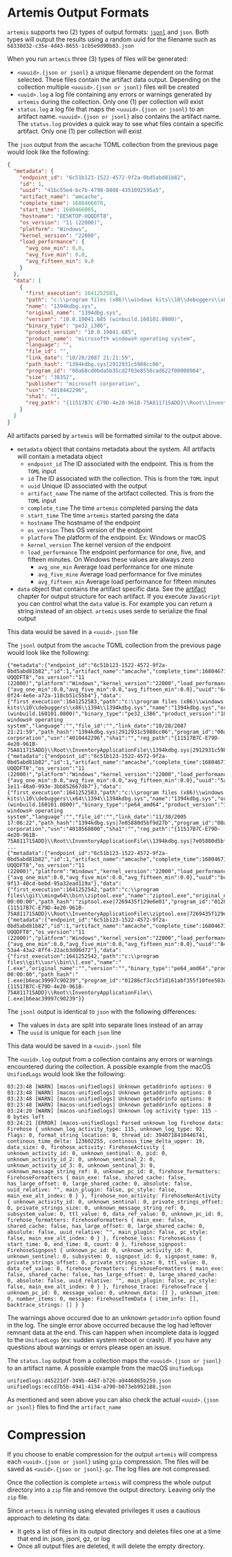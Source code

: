 # Artemis Output Formats

`artemis` supports two (2) types of output formats:
[`jsonl`](https://jsonlines.org/) and `json`. Both types will output the results
using a random uuid for the filename such as
`68330d32-c35e-4d43-8655-1cb5e9d90b83.json`

When you run `artemis` three (3) types of files will be generated:

- `<uuuid>.{json or jsonl}` a unique filename dependent on the format selected.
  These files contain the artifact data output. Depending on the collection
  multiple `<uuuid>.{json or jsonl}` files will be created
- `<uuid>.log` a log file containing any errors or warnings generated by
  `artemis` during the collection. Only one (1) per collection will exist
- `status.log` a log file that maps the `<uuuid>.{json or jsonl}` to an artifact
  name. `<uuuid>.{json or jsonl}` also contains the artifact name. The
  `status.log` provides a quick way to see what files contain a specific
  artifact. Only one (1) per collection will exist

The `json` output from the `amcache` TOML collection from the previous page
would look like the following:

```json
{
  "metadata": {
    "endpoint_id": "6c51b123-1522-4572-9f2a-0bd5abd81b82",
    "id": 1,
    "uuid": "41bc55e4-bc7b-4798-8808-4351092595a5",
    "artifact_name": "amcache",
    "complete_time": 1680466070,
    "start_time": 1680466065,
    "hostname": "DESKTOP-UQQDFT8",
    "os_version": "11 (22000)",
    "platform": "Windows",
    "kernel_version": "22000",
    "load_performance": {
      "avg_one_min": 0.0,
      "avg_five_min": 0.0,
      "avg_fifteen_min": 0.0
    }
  },
  "data": [
    {
      "first_execution": 1641252583,
      "path": "c:\\program files (x86)\\windows kits\\10\\debuggers\\x86\\1394\\1394kdbg.sys",
      "name": "1394kdbg.sys",
      "original_name": "1394dbg.sys",
      "version": "10.0.19041.685 (winbuild.160101.0800)",
      "binary_type": "pe32_i386",
      "product_version": "10.0.19041.685",
      "product_name": "microsoft® windows® operating system",
      "language": "",
      "file_id": "",
      "link_date": "10/28/2087 21:21:59",
      "path_hash": "1394kdbg.sys|2912931c5988cc06",
      "program_id": "00a68cd0bda5b35cd2f03e8556cad622f00000904",
      "size": "38352",
      "publisher": "microsoft corporation",
      "usn": "4010442296",
      "sha1": "",
      "reg_path": "{11517B7C-E79D-4e20-961B-75A811715ADD}\\Root\\InventoryApplicationFile\\1394kdbg.sys|2912931c5988cc06"
    }
  ]
}
```

All artifacts parsed by `artemis` will be formatted similar to the output above.

- `metadata` object that contains metadata about the system. All artifacts will
  contain a metadata object
  - `endpoint_id` The ID associated with the endpoint. This is from the `TOML`
    input
  - `id` The ID associated with the collection. This is from the `TOML` input
  - `uuid` Unique ID associated with the output
  - `artifact_name` The name of the artifact collected. This is from the `TOML`
    input
  - `complete_time` The time `artemis` completed parsing the data
  - `start_time` The time `artemis` started parsing the data
  - `hostname` The hostname of the endpoint
  - `os_version` Thes OS version of the endpoint
  - `platform` The platform of the endpoint. Ex: Windows or macOS
  - `kernel_version` The kernel version of the endpoint
  - `load_performance` The endpoint performance for one, five, and fifteen
    minutes. On Windows these values are always zero
    - `avg_one_min` Average load performance for one minute
    - `avg_five_mine` Average load performance for five minutes
    - `avg_fifteen_min` Average load performance for fifteen minutes
- `data` object that contains the artifact specific data. See the
  [artifact](../artifacts/overview.md) chapter for output structure for each
  artifact. If you execute `JavaScript` you can control what the `data` value
  is. For example you can return a string instead of an object. `artemis` uses
  serde to serialize the final output

This data would be saved in a `<uuid>.json` file

The `jsonl` output from the `amcache` TOML collection from the previous page
would look like the following:

```jsonl
{"metadata":{"endpoint_id":"6c51b123-1522-4572-9f2a-0bd5abd81b82","id":1,"artifact_name":"amcache","complete_time":1680467122,"start_time":1680467120,"hostname":"DESKTOP-UQQDFT8","os_version":"11 (22000)","platform":"Windows","kernel_version":"22000","load_performance":{"avg_one_min":0.0,"avg_five_min":0.0,"avg_fifteen_min":0.0},"uuid":"64702816-0f24-4e6e-a72a-118cb51c55b4"},"data":{"first_execution":1641252583,"path":"c:\\program files (x86)\\windows kits\\10\\debuggers\\x86\\1394\\1394kdbg.sys","name":"1394kdbg.sys","original_name":"1394dbg.sys","version":"10.0.19041.685 (winbuild.160101.0800)","binary_type":"pe32_i386","product_version":"10.0.19041.685","product_name":"microsoft® windows® operating system","language":"","file_id":"","link_date":"10/28/2087 21:21:59","path_hash":"1394kdbg.sys|2912931c5988cc06","program_id":"00a68cd0bda5b35cd2f03e8556cad622f00000904","size":"38352","publisher":"microsoft corporation","usn":"4010442296","sha1":"","reg_path":"{11517B7C-E79D-4e20-961B-75A811715ADD}\\Root\\InventoryApplicationFile\\1394kdbg.sys|2912931c5988cc06"}}
{"metadata":{"endpoint_id":"6c51b123-1522-4572-9f2a-0bd5abd81b82","id":1,"artifact_name":"amcache","complete_time":1680467122,"start_time":1680467120,"hostname":"DESKTOP-UQQDFT8","os_version":"11 (22000)","platform":"Windows","kernel_version":"22000","load_performance":{"avg_one_min":0.0,"avg_five_min":0.0,"avg_fifteen_min":0.0},"uuid":"5afa02eb-1e11-48a0-993e-3bb852667db7"},"data":{"first_execution":1641252583,"path":"c:\\program files (x86)\\windows kits\\10\\debuggers\\x64\\1394\\1394kdbg.sys","name":"1394kdbg.sys","original_name":"1394dbg.sys","version":"10.0.19041.685 (winbuild.160101.0800)","binary_type":"pe64_amd64","product_version":"10.0.19041.685","product_name":"microsoft® windows® operating system","language":"","file_id":"","link_date":"11/30/2005 17:06:22","path_hash":"1394kdbg.sys|7e05880d5bf9d27b","program_id":"00a68cd0bda5b35cd2f03e8556cad622f00000904","size":"47568","publisher":"microsoft corporation","usn":"4010568800","sha1":"","reg_path":"{11517B7C-E79D-4e20-961B-75A811715ADD}\\Root\\InventoryApplicationFile\\1394kdbg.sys|7e05880d5bf9d27b"}}
...
{"metadata":{"endpoint_id":"6c51b123-1522-4572-9f2a-0bd5abd81b82","id":1,"artifact_name":"amcache","complete_time":1680467122,"start_time":1680467120,"hostname":"DESKTOP-UQQDFT8","os_version":"11 (22000)","platform":"Windows","kernel_version":"22000","load_performance":{"avg_one_min":0.0,"avg_five_min":0.0,"avg_fifteen_min":0.0},"uuid":"bce5fccc-9f13-40cd-bebd-95a32ead119a"},"data":{"first_execution":1641252542,"path":"c:\\program files\\git\\mingw64\\bin\\ziptool.exe","name":"ziptool.exe","original_name":"","version":"","binary_type":"pe64_amd64","product_version":"","product_name":"","language":"","file_id":"","link_date":"01/01/1970 00:00:00","path_hash":"ziptool.exe|7269435f129e6e01","program_id":"01286cf3cc5f1d161abf355f10fee583c0000ffff","size":"162258","publisher":"","usn":"3869400664","sha1":"","reg_path":"{11517B7C-E79D-4e20-961B-75A811715ADD}\\Root\\InventoryApplicationFile\\ziptool.exe|7269435f129e6e01"}}
{"metadata":{"endpoint_id":"6c51b123-1522-4572-9f2a-0bd5abd81b82","id":1,"artifact_name":"amcache","complete_time":1680467122,"start_time":1680467120,"hostname":"DESKTOP-UQQDFT8","os_version":"11 (22000)","platform":"Windows","kernel_version":"22000","load_performance":{"avg_one_min":0.0,"avg_five_min":0.0,"avg_fifteen_min":0.0},"uuid":"8437907f-53a4-43a2-8ff4-22acb3d06d72"},"data":{"first_execution":1641252542,"path":"c:\\program files\\git\\usr\\bin\\[.exe","name":"[.exe","original_name":"","version":"","binary_type":"pe64_amd64","product_version":"","product_name":"","language":"","file_id":"","link_date":"01/01/1970 00:00:00","path_hash":"[.exe|b6eac39997c90239","program_id":"01286cf3cc5f1d161abf355f10fee583c0000ffff","size":"68322","publisher":"","usn":"3870610520","sha1":"","reg_path":"{11517B7C-E79D-4e20-961B-75A811715ADD}\\Root\\InventoryApplicationFile\\[.exe|b6eac39997c90239"}}
```

The `jsonl` output is identical to `json` with the following differences:

- The values in `data` are split into separate lines instead of an array
- The `uuid` is unique for each `json` line

This data would be saved in a `<uuid>.jsonl` file

The `<uuid>.log` output from a collection contains any errors or warnings
encountered during the collection. A possible example from the macOS
`UnifiedLogs` would look like the following:

```log
03:23:48 [WARN] [macos-unifiedlogs] Unknown getaddrinfo options: 0
03:23:48 [WARN] [macos-unifiedlogs] Unknown getaddrinfo options: 0
03:23:48 [WARN] [macos-unifiedlogs] Unknown getaddrinfo options: 0
03:23:48 [WARN] [macos-unifiedlogs] Unknown getaddrinfo options: 0
03:24:20 [WARN] [macos-unifiedlogs] Unknown log activity type: 115 -  8 bytes left
03:24:21 [ERROR] [macos-unifiedlogs] Parsed unknown log firehose data: Firehose { unknown_log_activity_type: 115, unknown_log_type: 92, flags: 0, format_string_location: 0, thread_id: 3940718410446741, continous_time_delta: 123602255, continous_time_delta_upper: 19, data_size: 0, firehose_activity: FirehoseActivity { unknown_activity_id: 0, unknown_sentinal: 0, pid: 0, unknown_activity_id_2: 0, unknown_sentinal_2: 0, unknown_activity_id_3: 0, unknown_sentinal_3: 0, unknown_message_string_ref: 0, unknown_pc_id: 0, firehose_formatters: FirehoseFormatters { main_exe: false, shared_cache: false, has_large_offset: 0, large_shared_cache: 0, absolute: false, uuid_relative: "", main_plugin: false, pc_style: false, main_exe_alt_index: 0 } }, firehose_non_activity: FirehoseNonActivity { unknown_activity_id: 0, unknown_sentinal: 0, private_strings_offset: 0, private_strings_size: 0, unknown_message_string_ref: 0, subsystem_value: 0, ttl_value: 0, data_ref_value: 0, unknown_pc_id: 0, firehose_formatters: FirehoseFormatters { main_exe: false, shared_cache: false, has_large_offset: 0, large_shared_cache: 0, absolute: false, uuid_relative: "", main_plugin: false, pc_style: false, main_exe_alt_index: 0 } }, firehose_loss: FirehoseLoss { start_time: 0, end_time: 0, count: 0 }, firehose_signpost: FirehoseSignpost { unknown_pc_id: 0, unknown_activity_id: 0, unknown_sentinel: 0, subsystem: 0, signpost_id: 0, signpost_name: 0, private_strings_offset: 0, private_strings_size: 0, ttl_value: 0, data_ref_value: 0, firehose_formatters: FirehoseFormatters { main_exe: false, shared_cache: false, has_large_offset: 0, large_shared_cache: 0, absolute: false, uuid_relative: "", main_plugin: false, pc_style: false, main_exe_alt_index: 0 } }, firehose_trace: FirehoseTrace { unknown_pc_id: 0, message_value: 0, unknown_data: [] }, unknown_item: 0, number_items: 0, message: FirehoseItemData { item_info: [], backtrace_strings: [] } }
```

The warnings above occured due to an unknown `getaddrinfo` option found in the
log. The single error above occurred because the log had leftover remnant data
at the end. This can happen when incomplete data is logged to the `UnifiedLogs`
(ex: sudden system reboot or crash). If you have any questions about warnings or
errors please open an issue.

The `status.log` output from a collection maps the `<uuuid>.{json or jsonl}` to
an artifact name. A possible example from the macOS `UnifiedLogs`

```
unifiedlogs:d45221df-349b-4467-b726-a9446865b259.json
unifiedlogs:eccd7b5b-4941-4134-a790-b073eb992188.json
```

As mentioned and seen above you can also check the actual
`<uuid>.{json or jsonl}` files to find the `artifact_name`

# Compression

If you choose to enable compression for the output `artemis` will compress each
`<uuid>.{json or jsonl}` using `gzip` compression. The files will be saved as
`<uuid>.{json or jsonl}.gz`. The log files are not compressed.

Once the collection is complete `artemis` will compress the whole output
directory into a `zip` file and remove the output directory. Leaving only the
`zip` file.

Since `artemis` is running using elevated privileges it uses a cautious approach
to deleting its data:

- It gets a list of files in its output directory and deletes files one at a
  time that end in: json, jsonl, gz, or log
- Once all output files are deleted, it will delete the empty directory.
